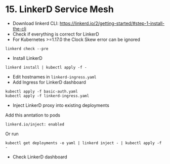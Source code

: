 # 15. LinkerD Service Mesh

* Download linkerd CLI: https://linkerd.io/2/getting-started/#step-1-install-the-cli
* Check if everything is correct for LinkerD
* For Kubernetes >=1.17.0 the Clock Skew error can be ignored
```
linkerd check --pre
```
* Install LinkerD
```
linkerd install | kubectl apply -f -
```
* Edit hostnames in `linkerd-ingress.yaml`
* Add Ingress for LinkerD dashboard
```
kubectl apply -f basic-auth.yaml
kubectl apply -f linkerd-ingress.yaml
```
* Inject LinkerD proxy into existing deployments

Add this anntation to pods
```
linkerd.io/inject: enabled
```

Or run

```
kubectl get deployments -o yaml | linkerd inject - | kubectl apply -f -
```
* Check LinkerD dashboard
